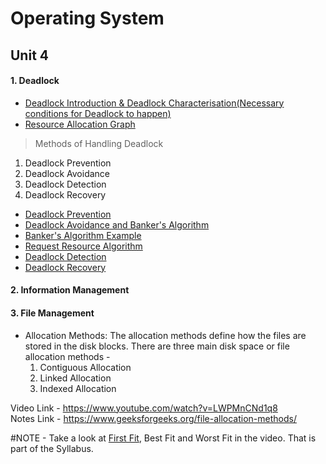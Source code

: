 # Operating System <br />
## Unit 4 <br />
#### 1. Deadlock
- <a href="https://www.youtube.com/watch?v=zb2JDY-vNl0&list=PLWPirh4EWFpGkHH9JTKH9KsnfAA471Fhy&index=26&t=0s">Deadlock Introduction & Deadlock Characterisation(Necessary conditions for Deadlock to happen)</a>
- <a href="https://www.youtube.com/watch?v=-VksGXfiK7k&list=PLWPirh4EWFpGkHH9JTKH9KsnfAA471Fhy&index=26">Resource Allocation Graph</a>
> Methods of Handling Deadlock
   1. Deadlock Prevention
   2. Deadlock Avoidance
   3. Deadlock Detection
   4. Deadlock Recovery
- <a href="https://www.youtube.com/watch?v=_sKaad5GrYc&list=PLWPirh4EWFpGkHH9JTKH9KsnfAA471Fhy&index=27">Deadlock Prevention</a>
- <a href="https://www.youtube.com/watch?v=-VoZvNvYt-A&list=PLWPirh4EWFpGkHH9JTKH9KsnfAA471Fhy&index=28">Deadlock Avoidance and Banker's Algorithm</a>
- <a href="https://www.youtube.com/watch?v=2N8iiDiHjXw&list=PLWPirh4EWFpGkHH9JTKH9KsnfAA471Fhy&index=29">Banker's Algorithm Example</a>
- <a href="https://www.youtube.com/watch?v=ETS0HCFFss4&list=PLWPirh4EWFpGkHH9JTKH9KsnfAA471Fhy&index=30">Request Resource Algorithm</a>
- <a href="https://www.youtube.com/watch?v=2St4eKZ_VVQ&list=PLWPirh4EWFpGkHH9JTKH9KsnfAA471Fhy&index=31">Deadlock Detection</a>
- <a href="https://www.youtube.com/watch?v=KBFrWu_gejE&list=PLWPirh4EWFpGkHH9JTKH9KsnfAA471Fhy&index=32">Deadlock Recovery</a>

#### 2. Information Management

#### 3. File Management
- Allocation Methods: The allocation methods define how the files are stored in the disk blocks. There are three main disk space or file allocation methods - 
   1. Contiguous Allocation
   2. Linked Allocation
   3. Indexed Allocation <br />

Video Link - <a href="https://www.youtube.com/watch?v=LWPMnCNd1q8">https://www.youtube.com/watch?v=LWPMnCNd1q8</a> <br />
Notes Link - <a href="https://www.geeksforgeeks.org/file-allocation-methods/">https://www.geeksforgeeks.org/file-allocation-methods/</a>

#NOTE - Take a look at <u>First Fit</u>, Best Fit and Worst Fit in the video. That is part of the Syllabus.
